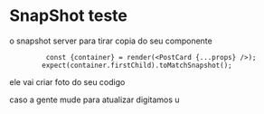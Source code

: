 <h1> SnapShot teste</h1>
<p> o snapshot server para tirar copia do seu componente </p>


             const {container} = render(<PostCard {...props} />);
            expect(container.firstChild).toMatchSnapshot();

<p> ele vai criar foto do seu codigo 
<p> caso a gente mude para atualizar digitamos u